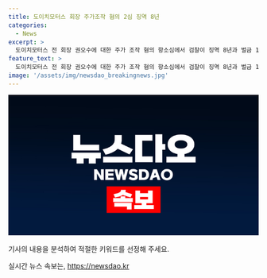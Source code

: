 ```yaml
---
title: 도이치모터스 회장 주가조작 혐의 2심 징역 8년
categories:
  - News
excerpt: >
  도이치모터스 전 회장 권오수에 대한 주가 조작 혐의 항소심에서 검찰이 징역 8년과 벌금 150억 원을 요청했다. 권 전 회장은 주가조작 선수를 고용해 도이치모터스 주가를 조작했으며, 주가조작 선수들에게도 각각 엄한 형량이 요구되었다. 또한, 이 사건은 법조계와 함께 손씨의 무죄 판결이 김건희 여사 수사에도 영향을 미칠 전망이다.
feature_text: >
  도이치모터스 전 회장 권오수에 대한 주가 조작 혐의 항소심에서 검찰이 징역 8년과 벌금 150억 원을 요청했다. 권 전 회장은 주가조작 선수를 고용해 도이치모터스 주가를 조작했으며, 주가조작 선수들에게도 각각 엄한 형량이 요구되었다. 또한, 이 사건은 법조계와 함께 손씨의 무죄 판결이 김건희 여사 수사에도 영향을 미칠 전망이다.
image: '/assets/img/newsdao_breakingnews.jpg'
---
```


<p><img src="/assets/img/newsdao_breakingnews.jpg" alt="flaretime 속보" /></p>

<p>기사의 내용을 분석하여 적절한 키워드를 선정해 주세요.</p>
실시간 뉴스 속보는, <a href="https://newsdao.kr" rel="dofollow">https://newsdao.kr</a>


